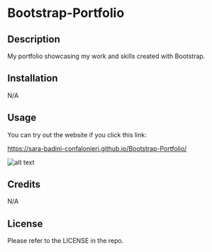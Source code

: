 # Bootstrap-Portfolio


## Description

My portfolio showcasing my work and skills created with Bootstrap.



## Installation

N/A


## Usage

You can try out the website if you click this link:

https://sara-badini-confalonieri.github.io/Bootstrap-Portfolio/


![alt text](/image/screenshot.png)


## Credits

N/A

## License

Please refer to the LICENSE in the repo.